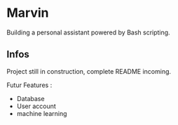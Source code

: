 # Marvin
Building a personal assistant powered by Bash scripting.


## Infos

Project still in construction, complete README incoming.

Futur Features :
- Database
- User account
- machine learning
